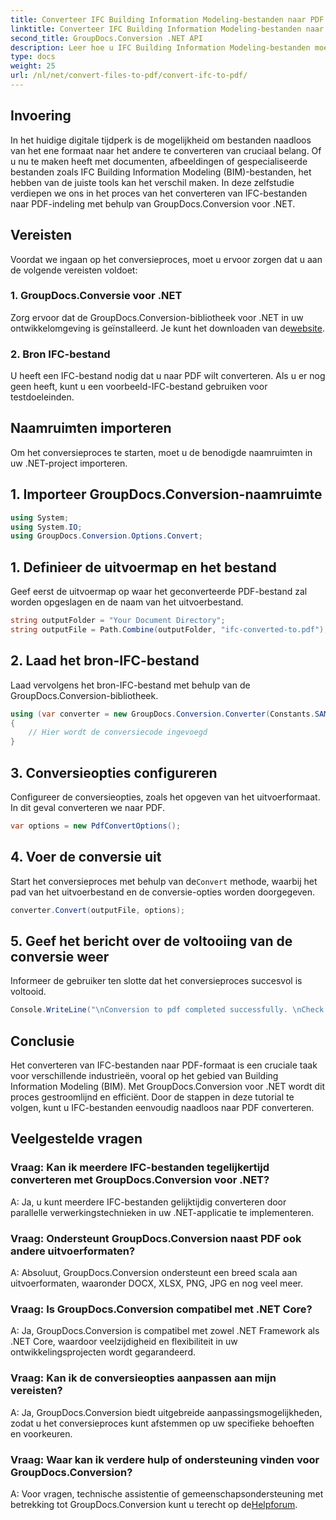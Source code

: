 ```yaml
---
title: Converteer IFC Building Information Modeling-bestanden naar PDF
linktitle: Converteer IFC Building Information Modeling-bestanden naar PDF
second_title: GroupDocs.Conversion .NET API
description: Leer hoe u IFC Building Information Modeling-bestanden moeiteloos naar PDF-indeling kunt converteren met GroupDocs.Conversion voor .NET.
type: docs
weight: 25
url: /nl/net/convert-files-to-pdf/convert-ifc-to-pdf/
---
```

## Invoering
In het huidige digitale tijdperk is de mogelijkheid om bestanden naadloos van het ene formaat naar het andere te converteren van cruciaal belang. Of u nu te maken heeft met documenten, afbeeldingen of gespecialiseerde bestanden zoals IFC Building Information Modeling (BIM)-bestanden, het hebben van de juiste tools kan het verschil maken. In deze zelfstudie verdiepen we ons in het proces van het converteren van IFC-bestanden naar PDF-indeling met behulp van GroupDocs.Conversion voor .NET. 
## Vereisten
Voordat we ingaan op het conversieproces, moet u ervoor zorgen dat u aan de volgende vereisten voldoet:
### 1. GroupDocs.Conversie voor .NET
 Zorg ervoor dat de GroupDocs.Conversion-bibliotheek voor .NET in uw ontwikkelomgeving is geïnstalleerd. Je kunt het downloaden van de[website](https://releases.groupdocs.com/conversion/net/).
### 2. Bron IFC-bestand
U heeft een IFC-bestand nodig dat u naar PDF wilt converteren. Als u er nog geen heeft, kunt u een voorbeeld-IFC-bestand gebruiken voor testdoeleinden.

## Naamruimten importeren
Om het conversieproces te starten, moet u de benodigde naamruimten in uw .NET-project importeren. 
## 1. Importeer GroupDocs.Conversion-naamruimte
```csharp
using System;
using System.IO;
using GroupDocs.Conversion.Options.Convert;
```
## 1. Definieer de uitvoermap en het bestand
Geef eerst de uitvoermap op waar het geconverteerde PDF-bestand zal worden opgeslagen en de naam van het uitvoerbestand.
```csharp
string outputFolder = "Your Document Directory";
string outputFile = Path.Combine(outputFolder, "ifc-converted-to.pdf");
```
## 2. Laad het bron-IFC-bestand
Laad vervolgens het bron-IFC-bestand met behulp van de GroupDocs.Conversion-bibliotheek.
```csharp
using (var converter = new GroupDocs.Conversion.Converter(Constants.SAMPLE_IFC))
{
    // Hier wordt de conversiecode ingevoegd
}
```
## 3. Conversieopties configureren
Configureer de conversieopties, zoals het opgeven van het uitvoerformaat. In dit geval converteren we naar PDF.
```csharp
var options = new PdfConvertOptions();
```
## 4. Voer de conversie uit
 Start het conversieproces met behulp van de`Convert` methode, waarbij het pad van het uitvoerbestand en de conversie-opties worden doorgegeven.
```csharp
converter.Convert(outputFile, options);
```
## 5. Geef het bericht over de voltooiing van de conversie weer
Informeer de gebruiker ten slotte dat het conversieproces succesvol is voltooid.
```csharp
Console.WriteLine("\nConversion to pdf completed successfully. \nCheck output in {0}", outputFolder);
```

## Conclusie
Het converteren van IFC-bestanden naar PDF-formaat is een cruciale taak voor verschillende industrieën, vooral op het gebied van Building Information Modeling (BIM). Met GroupDocs.Conversion voor .NET wordt dit proces gestroomlijnd en efficiënt. Door de stappen in deze tutorial te volgen, kunt u IFC-bestanden eenvoudig naadloos naar PDF converteren.
## Veelgestelde vragen
### Vraag: Kan ik meerdere IFC-bestanden tegelijkertijd converteren met GroupDocs.Conversion voor .NET?
A: Ja, u kunt meerdere IFC-bestanden gelijktijdig converteren door parallelle verwerkingstechnieken in uw .NET-applicatie te implementeren.
### Vraag: Ondersteunt GroupDocs.Conversion naast PDF ook andere uitvoerformaten?
A: Absoluut, GroupDocs.Conversion ondersteunt een breed scala aan uitvoerformaten, waaronder DOCX, XLSX, PNG, JPG en nog veel meer.
### Vraag: Is GroupDocs.Conversion compatibel met .NET Core?
A: Ja, GroupDocs.Conversion is compatibel met zowel .NET Framework als .NET Core, waardoor veelzijdigheid en flexibiliteit in uw ontwikkelingsprojecten wordt gegarandeerd.
### Vraag: Kan ik de conversieopties aanpassen aan mijn vereisten?
A: Ja, GroupDocs.Conversion biedt uitgebreide aanpassingsmogelijkheden, zodat u het conversieproces kunt afstemmen op uw specifieke behoeften en voorkeuren.
### Vraag: Waar kan ik verdere hulp of ondersteuning vinden voor GroupDocs.Conversion?
A: Voor vragen, technische assistentie of gemeenschapsondersteuning met betrekking tot GroupDocs.Conversion kunt u terecht op de[Helpforum](https://forum.groupdocs.com/c/conversion/11).